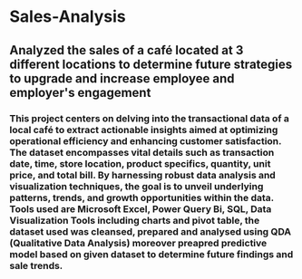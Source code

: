 # Sales-Analysis
## Analyzed the sales of a café located at 3 different locations to determine future strategies to upgrade and increase employee and employer's engagement
### This project centers on delving into the transactional data of a local café to extract actionable insights aimed at optimizing operational efficiency and enhancing customer satisfaction. The dataset encompasses vital details such as transaction date, time, store location, product specifics, quantity, unit price, and total bill. By harnessing robust data analysis and visualization techniques, the goal is to unveil underlying patterns, trends, and growth opportunities within the data. Tools used are Microsoft Excel, Power Query Bi, SQL, Data Visualization Tools including charts and pivot table, the dataset used was cleansed, prepared and analysed using QDA (Qualitative Data Analysis) moreover preapred predictive model based on given dataset to determine future findings and sale trends.


